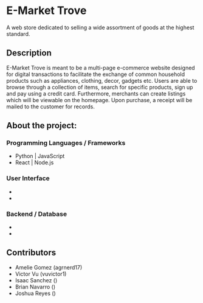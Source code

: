 # E-Market Trove

A web store dedicated to selling a wide assortment of goods at the highest standard.

## Description

E-Market Trove is meant to be a multi-page e-commerce website designed for digital transactions 
to facilitate the exchange of common household products such as appliances, clothing, decor, gadgets etc. 
Users are able to browse  through a collection of items, search for specific products, sign up and 
pay using a credit card. Furthermore, merchants can create listings which will be viewable on the homepage. 
Upon purchase, a receipt will be mailed to the customer for records.

## About the project:

### Programming Languages / Frameworks

* Python | JavaScript
* React | Node.js

### User Interface 

* 
* 

### Backend / Database

* 
* 

## Contributors
- Amelie Gomez (agrnerd17)
- Victor Vu (vuvictor1)
- Isaac Sanchez ()
- Brian Navarro ()
- Joshua Reyes ()

